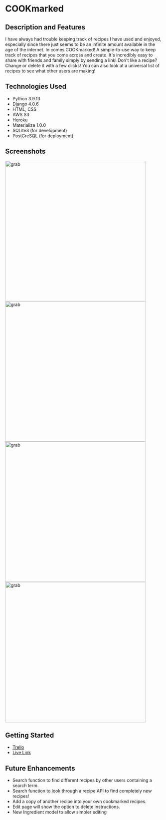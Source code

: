 # COOKmarked

## Description and Features

I have always had trouble keeping track of recipes I have used and enjoyed, especially since there just seems to be an infinite amount available in the age of the internet. In comes COOKmarked! A simple-to-use way to keep track of recipes that you come across and create. It's incredibly easy to share with friends and family simply by sending a link! Don't like a recipe? Change or delete it with a few clicks! You can also look at a universal list of recipes to see what other users are making!

## Technologies Used

* Python 3.9.13
* Django 4.0.6
* HTML, CSS
* AWS S3
* Heroku
* Materialize 1.0.0
* SQLite3 (for development)
* PostGreSQL (for deployment)

## Screenshots
<img src="https://images2.imgbox.com/e7/fb/RF6O2UmN_o.png" alt="grab" width="450"/>
<img src="https://images2.imgbox.com/a5/66/BqB4dqAs_o.png" alt="grab" width="450"/>
<img src="https://images2.imgbox.com/ca/87/SurrQRqM_o.png" alt="grab" width="450"/>
<img src="https://images2.imgbox.com/a5/df/mNPgcPOM_o.png" alt="grab" width="450"/>

## Getting Started
* [Trello](https://trello.com/b/WY8jCV4J/cookmarked)
* [Live Link](https://cookmarked.herokuapp.com/)

## Future Enhancements
* Search function to find different recipes by other users containing a search term.
* Search function to look through a recipe API to find completely new recipes!
* Add a copy of another recipe into your own cookmarked recipes.
* Edit page will show the option to delete instructions.
* New Ingredient model to allow simpler editing
